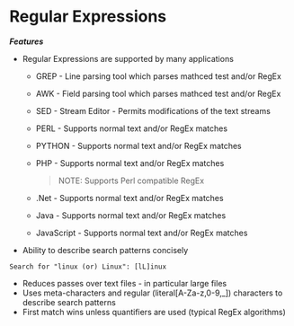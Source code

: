 # Regular Expressions

***Features***

- Regular Expressions are supported by many applications
	- GREP - Line parsing tool which parses mathced test and/or RegEx
	- AWK - Field parsing tool which parses mathced test and/or RegEx
	- SED - Stream Editor - Permits modifications of the text streams
	- PERL - Supports normal text and/or RegEx matches
	- PYTHON - Supports normal text and/or RegEx matches
	- PHP - Supports normal text and/or RegEx matches
	
		> NOTE: Supports Perl compatible RegEx

	- .Net - Supports normal text and/or RegEx matches
	- Java - Supports normal text and/or RegEx matches
	- JavaScript -  Supports normal text and/or RegEx matches
- Ability to describe search patterns concisely

```
Search for "linux (or) Linux": [lL]inux
```

- Reduces passes over text files - in particular large files
- Uses meta-characters and regular (literal[A-Za-z,0-9,_]) characters to describe search patterns
- First match wins unless quantifiers are used (typical RegEx algorithms)
